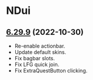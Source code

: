 # NDui

## [6.29.9](https://github.com/siweia/NDui/tree/6.29.9) (2022-10-30)

- Re-enable actionbar.
- Update default skins.
- Fix bagbar slots.
- Fix LFG quick join.
- Fix ExtraQuestButton clicking.